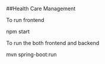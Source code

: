 ##Health Care Management

To run frontend

npm start

To run the both frontend and backend

mvn spring-boot:run
